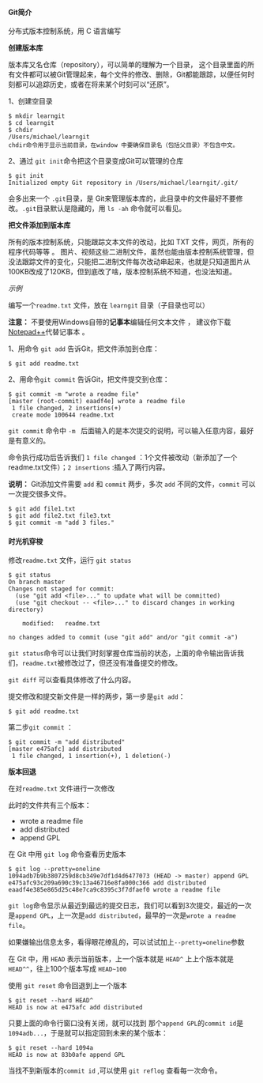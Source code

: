 #### Git简介

分布式版本控制系统，用 C 语言编写

**创建版本库** 

版本库又名仓库（repository），可以简单的理解为一个目录， 这个目录里面的所有文件都可以被Git管理起来，每个文件的修改、删除，Git都能跟踪，以便任何时刻都可以追踪历史，或者在将来某个时刻可以“还原”。

1、创建空目录 

```shell
$ mkdir learngit
$ cd learngit
$ chdir
/Users/michael/learngit
chdir命令用于显示当前目录，在window 中要确保目录名（包括父目录）不包含中文。
```

2、通过 `git init`命令把这个目录变成Git可以管理的仓库

```shell
$ git init
Initialized empty Git repository in /Users/michael/learngit/.git/
```

会多出来一个 `.git`目录，是 Git来管理版本库的，此目录中的文件最好不要修改。`.git`目录默认是隐藏的，用 `ls -ah` 命令就可以看见。

**把文件添加到版本库**

所有的版本控制系统，只能跟踪文本文件的改动，比如 TXT 文件，网页，所有的程序代码等等 。 图片、视频这些二进制文件，虽然也能由版本控制系统管理，但没法跟踪文件的变化，只能把二进制文件每次改动串起来，也就是只知道图片从100KB改成了120KB，但到底改了啥，版本控制系统不知道，也没法知道。 



*示例*

编写一个`readme.txt` 文件，放在 `learngit` 目录（子目录也可以）

**注意：** 不要使用Windows自带的**记事本**编辑任何文本文件 ， 建议你下载[Notepad++](http://notepad-plus-plus.org/)代替记事本 。

1、用命令 `git add` 告诉Git，把文件添加到仓库：

```shell
$ git add readme.txt
```

2、用命令`git commit` 告诉Git，把文件提交到仓库：

```shell
$ git commit -m "wrote a readme file"
[master (root-commit) eaadf4e] wrote a readme file
 1 file changed, 2 insertions(+)
 create mode 100644 readme.txt
```

`git commit` 命令中 `-m ` 后面输入的是本次提交的说明，可以输入任意内容，最好是有意义的。

命令执行成功后告诉我们 `1 file changed` ：1个文件被改动（新添加了一个 readme.txt文件）；`2 insertions`  :插入了两行内容。

**说明：** Git添加文件需要 `add` 和 `commit` 两步，多次 `add` 不同的文件，`commit` 可以一次提交很多文件。

```shell
$ git add file1.txt
$ git add file2.txt file3.txt
$ git commit -m "add 3 files."
```

#### 时光机穿梭

修改`readme.txt` 文件，运行 `git status`

```shell
$ git status
On branch master
Changes not staged for commit:
  (use "git add <file>..." to update what will be committed)
  (use "git checkout -- <file>..." to discard changes in working directory)

	modified:   readme.txt

no changes added to commit (use "git add" and/or "git commit -a")
```

 `git status`命令可以让我们时刻掌握仓库当前的状态，上面的命令输出告诉我们，`readme.txt`被修改过了，但还没有准备提交的修改。 

` git diff ` 可以查看具体修改了什么内容。

 提交修改和提交新文件是一样的两步，第一步是`git add`： 

```shell
$ git add readme.txt
```

 第二步`git commit` ：

```shell
$ git commit -m "add distributed"
[master e475afc] add distributed
 1 file changed, 1 insertion(+), 1 deletion(-)
```

**版本回退**

在对`readme.txt` 文件进行一次修改

此时的文件共有三个版本：

* wrote a readme file 
* add distributed 
* append GPL 

在 Git 中用 `git log` 命令查看历史版本

```shell
$ git log --pretty=oneline
1094adb7b9b3807259d8cb349e7df1d4d6477073 (HEAD -> master) append GPL
e475afc93c209a690c39c13a46716e8fa000c366 add distributed
eaadf4e385e865d25c48e7ca9c8395c3f7dfaef0 wrote a readme file
```

`git log`命令显示从最近到最远的提交日志，我们可以看到3次提交，最近的一次是`append GPL`，上一次是`add distributed`，最早的一次是`wrote a readme file`。

如果嫌输出信息太多，看得眼花缭乱的，可以试试加上`--pretty=oneline`参数

在 Git 中，用 `HEAD` 表示当前版本，上一个版本就是 `HEAD^` 上上个版本就是 `HEAD^^`，往上100个版本写成 `HEAD~100`

使用 `git reset` 命令回退到上一个版本

```shell
$ git reset --hard HEAD^
HEAD is now at e475afc add distributed
```

只要上面的命令行窗口没有关闭，就可以找到 那个`append GPL`的`commit id`是`1094adb...`，于是就可以指定回到未来的某个版本： 

```shell
$ git reset --hard 1094a
HEAD is now at 83b0afe append GPL
```



当找不到新版本的`commit id` ,可以使用 `git reflog` 查看每一次命令。
